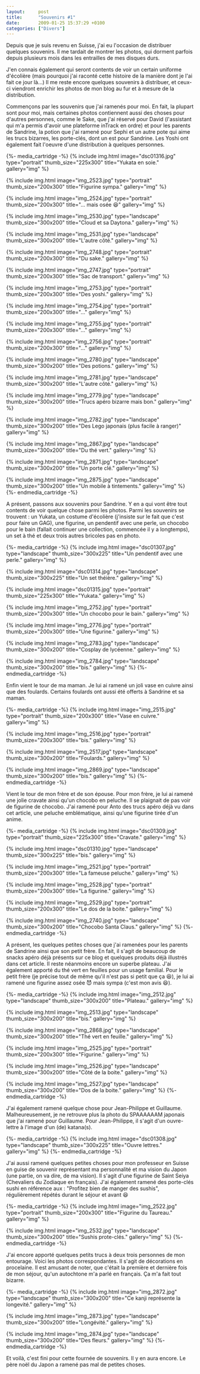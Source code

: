 ```yaml
---
layout:     post
title:      "Souvenirs #1"
date:       2009-01-25 15:37:29 +0100
categories: ["Divers"]
---
```


Depuis que je suis revenu en Suisse, j'ai eu l'occasion de distribuer quelques souvenirs. Il me tardait de montrer
les photos, qui dorment parfois depuis plusieurs mois dans les entrailles de mes disques durs.

<!--more-->

J'en connais également qui seront contents de voir un certain uniforme d'écolière (mais pourquoi j'ai raconté cette
histoire de la manière dont je l'ai fait ce jour là...) Il me reste encore quelques souvenirs à distribuer, et
ceux-ci viendront enrichir les photos de mon blog au fur et à mesure de la distribution.

Commençons par les souvenirs que j'ai ramenés pour moi. En fait, la plupart sont pour moi, mais certaines photos
contiennent aussi des choses pour d'autres personnes, comme le Sake, que j'ai réservé pour David (l'assistant qui
m'a permis d'avoir une plateforme inTrack en ordre) et pour les parents de Sandrine, la potion que j'ai ramené pour
Sephi et un autre pote qui aime les trucs bizarres, les porte-clés, dont un est pour Sandrine. Les Yoshi ont
également fait l'oeuvre d'une distribution à quelques personnes.

{%- media_cartridge -%}
{% include img.html
    image="dsc01316.jpg"
    type="portrait"
    thumb_size="225x300"
    title="Yukata en soie."
    gallery="img"
%}

{% include img.html
    image="img_2523.jpg"
    type="portrait"
    thumb_size="200x300"
    title="Figurine sympa."
    gallery="img"
%}

{% include img.html
    image="img_2524.jpg"
    type="portrait"
    thumb_size="200x300"
    title="... mais osée :laughing:"
    gallery="img"
%}

{% include img.html
    image="img_2530.jpg"
    type="landscape"
    thumb_size="300x200"
    title="Cloud et sa Daytona."
    gallery="img"
%}

{% include img.html
    image="img_2531.jpg"
    type="landscape"
    thumb_size="300x200"
    title="L'autre côté."
    gallery="img"
%}

{% include img.html
    image="img_2748.jpg"
    type="portrait"
    thumb_size="200x300"
    title="Du sake."
    gallery="img"
%}

{% include img.html
    image="img_2747.jpg"
    type="portrait"
    thumb_size="200x300"
    title="Sac de transport."
    gallery="img"
%}

{% include img.html
    image="img_2753.jpg"
    type="portrait"
    thumb_size="200x300"
    title="Des yoshi."
    gallery="img"
%}

{% include img.html
    image="img_2754.jpg"
    type="portrait"
    thumb_size="200x300"
    title="..."
    gallery="img"
%}

{% include img.html
    image="img_2755.jpg"
    type="portrait"
    thumb_size="200x300"
    title="..."
    gallery="img"
%}

{% include img.html
    image="img_2756.jpg"
    type="portrait"
    thumb_size="200x300"
    title="..."
    gallery="img"
%}

{% include img.html
    image="img_2780.jpg"
    type="landscape"
    thumb_size="300x200"
    title="Des potions."
    gallery="img"
%}

{% include img.html
    image="img_2781.jpg"
    type="landscape"
    thumb_size="300x200"
    title="L'autre côté."
    gallery="img"
%}

{% include img.html
    image="img_2779.jpg"
    type="landscape"
    thumb_size="300x200"
    title="Trucs apéro bizarre mais bon."
    gallery="img"
%}

{% include img.html
    image="img_2782.jpg"
    type="landscape"
    thumb_size="300x200"
    title="Des Lego japonais (plus facile à ranger)"
    gallery="img"
%}

{% include img.html
    image="img_2867.jpg"
    type="landscape"
    thumb_size="300x200"
    title="Du thé vert."
    gallery="img"
%}

{% include img.html
    image="img_2871.jpg"
    type="landscape"
    thumb_size="300x200"
    title="Un porte clé."
    gallery="img"
%}

{% include img.html
    image="img_2875.jpg"
    type="landscape"
    thumb_size="300x200"
    title="Un mobile à tintements."
    gallery="img"
%}
{%- endmedia_cartridge -%}

A présent, passons aux souvenirs pour Sandrine. Y en a qui vont être tout contents de voir quelque chose parmi les
photos. Parmi les souvenirs se trouvent : un Yukata, un costume d'écolière (j'insiste sur le fait que c'est pour
faire un GAG), une figurine, un pendentif avec une perle, un chocobo pour le bain (fallait continuer une
collection, commencée il y a longtemps), un set à thé et deux trois autres bricoles pas en photo.

{%- media_cartridge -%}
{% include img.html
    image="dsc01307.jpg"
    type="landscape"
    thumb_size="300x225"
    title="Un pendentif avec une perle."
    gallery="img"
%}

{% include img.html
    image="dsc01314.jpg"
    type="landscape"
    thumb_size="300x225"
    title="Un set théière."
    gallery="img"
%}

{% include img.html
    image="dsc01315.jpg"
    type="portrait"
    thumb_size="225x300"
    title="Yukata."
    gallery="img"
%}

{% include img.html
    image="img_2752.jpg"
    type="portrait"
    thumb_size="200x300"
    title="Un chocobo pour le bain."
    gallery="img"
%}

{% include img.html
    image="img_2776.jpg"
    type="portrait"
    thumb_size="200x300"
    title="Une figurine."
    gallery="img"
%}

{% include img.html
    image="img_2783.jpg"
    type="landscape"
    thumb_size="300x200"
    title="Cosplay de lycéenne."
    gallery="img"
%}

{% include img.html
    image="img_2784.jpg"
    type="landscape"
    thumb_size="300x200"
    title="bis."
    gallery="img"
%}
{%- endmedia_cartridge -%}

Enfin vient le tour de ma maman. Je lui ai ramené un joli vase en cuivre ainsi que des foulards. Certains foulards
ont aussi été offerts à Sandrine et sa maman.

{%- media_cartridge -%}
{% include img.html
    image="img_2515.jpg"
    type="portrait"
    thumb_size="200x300"
    title="Vase en cuivre."
    gallery="img"
%}

{% include img.html
    image="img_2516.jpg"
    type="portrait"
    thumb_size="200x300"
    title="bis."
    gallery="img"
%}

{% include img.html
    image="img_2517.jpg"
    type="landscape"
    thumb_size="300x200"
    title="Foulards."
    gallery="img"
%}

{% include img.html
    image="img_2869.jpg"
    type="landscape"
    thumb_size="300x200"
    title="bis."
    gallery="img"
%}
{%- endmedia_cartridge -%}

Vient le tour de mon frère et de son épouse. Pour mon frère, je lui ai ramené une jolie cravate ainsi qu'un chocobo
en peluche. Il se plaignait de pas voir de figurine de chocobo. J'ai ramené pour Anto des trucs apéro déjà vu dans
cet article, une peluche emblématique, ainsi qu'une figurine tirée d'un anime.

{%- media_cartridge -%}
{% include img.html
    image="dsc01309.jpg"
    type="portrait"
    thumb_size="225x300"
    title="Cravate."
    gallery="img"
%}

{% include img.html
    image="dsc01310.jpg"
    type="landscape"
    thumb_size="300x225"
    title="bis."
    gallery="img"
%}

{% include img.html
    image="img_2521.jpg"
    type="portrait"
    thumb_size="200x300"
    title="La fameuse peluche."
    gallery="img"
%}

{% include img.html
    image="img_2528.jpg"
    type="portrait"
    thumb_size="200x300"
    title="La figurine."
    gallery="img"
%}

{% include img.html
    image="img_2529.jpg"
    type="portrait"
    thumb_size="200x300"
    title="Le dos de la boite."
    gallery="img"
%}

{% include img.html
    image="img_2740.jpg"
    type="landscape"
    thumb_size="300x200"
    title="Chocobo Santa Claus."
    gallery="img"
%}
{%- endmedia_cartridge -%}

A présent, les quelques petites choses que j'ai ramenées pour les parents de Sandrine ainsi que son petit frère. En
fait, il s'agit de beaucoup de snacks apéro déjà présents sur ce blog et quelques produits déjà illustrés dans cet
article. Il reste néanmoins encore un superbe plateau. J'ai également apporté du thé vert en feuilles pour un usage
familial. Pour le petit frère (je précise tout de même qu'il n'est pas si petit que ça :laughing:), je lui ai
ramené une figurine assez osée :smiling_imp: mais sympa (c'est mon avis :laughing:).

{%- media_cartridge -%}
{% include img.html
    image="img_2512.jpg"
    type="landscape"
    thumb_size="300x200"
    title="Plateau."
    gallery="img"
%}

{% include img.html
    image="img_2513.jpg"
    type="landscape"
    thumb_size="300x200"
    title="bis."
    gallery="img"
%}

{% include img.html
    image="img_2868.jpg"
    type="landscape"
    thumb_size="300x200"
    title="Thé vert en feuille."
    gallery="img"
%}

{% include img.html
    image="img_2525.jpg"
    type="portrait"
    thumb_size="200x300"
    title="Figurine."
    gallery="img"
%}

{% include img.html
    image="img_2526.jpg"
    type="landscape"
    thumb_size="300x200"
    title="Côté de la boite."
    gallery="img"
%}

{% include img.html
    image="img_2527.jpg"
    type="landscape"
    thumb_size="300x200"
    title="Dos de la boite."
    gallery="img"
%}
{%- endmedia_cartridge -%}

J'ai également ramené quelque chose pour Jean-Philippe et Guillaume. Malheureusement, je ne retrouve plus la photo
du SPAAAAAAM japonais que j'ai ramené pour Guillaume. Pour Jean-Philippe, il s'agit d'un ouvre-lettre à l'image
d'un (de) katana(s).

{%- media_cartridge -%}
{% include img.html
    image="dsc01308.jpg"
    type="landscape"
    thumb_size="300x225"
    title="Ouvre lettres."
    gallery="img"
%}
{%- endmedia_cartridge -%}

J'ai aussi ramené quelques petites choses pour mon professeur en Suisse en guise de souvenir représentant ma
personnalité et ma vision du Japon (une partie, on va dire, de ma vision). Il s'agit d'une figurine de Saint Seiya
(Chevaliers du Zodiaque en français). J'ai également ramené des porte-clés sushi en référence aux : "Profitez bien
de manger des sushis", régulièrement répétés durant le séjour et avant :laughing:

{%- media_cartridge -%}
{% include img.html
    image="img_2522.jpg"
    type="portrait"
    thumb_size="200x300"
    title="Figurine du Taureau."
    gallery="img"
%}

{% include img.html
    image="img_2532.jpg"
    type="landscape"
    thumb_size="300x200"
    title="Sushis prote-clés."
    gallery="img"
%}
{%- endmedia_cartridge -%}

J'ai encore apporté quelques petits trucs à deux trois personnes de mon entourage. Voici les photos
correspondantes. Il s'agit de décorations en procelaine. Il est amusant de noter, que c'était la première et
dernière fois de mon séjour, qu'un autochtone m'a parlé en français. Ça m'a fait tout bizarre.

{%- media_cartridge -%}
{% include img.html
    image="img_2872.jpg"
    type="landscape"
    thumb_size="300x200"
    title="Ce kanji représente la longevité."
    gallery="img"
%}

{% include img.html
    image="img_2873.jpg"
    type="landscape"
    thumb_size="300x200"
    title="Longévité."
    gallery="img"
%}

{% include img.html
    image="img_2874.jpg"
    type="landscape"
    thumb_size="300x200"
    title="Des fleurs."
    gallery="img"
%}
{%- endmedia_cartridge -%}

Et voilà, c'est fini pour cette fournée de souvenirs. Il y en aura encore. Le père noël du Japon a ramené pas mal
de petites choses.